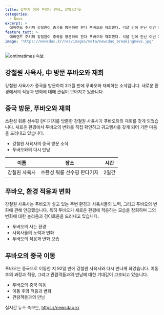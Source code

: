 ```yaml
---
title: 할부지 이름 부르니 반응… 알아보는듯
categories:
  - News
excerpt: >
  에버랜드 주키퍼 강철원이 중국을 방문하여 판다 푸바오와 재회했다. 석달 만에 만난 이번 재회에서 푸바오의 적응 상태가 좋은 것을 확인했다고 전했다. 강 사육사는 특히, 푸바오가 적응한 환경과 현지에서 신경을 쓴 흔적을 높이 평가했다. 그는 푸바오가 일반 관람객을 대상으로 공개된다면 꼭 다시 만날 것이라고 약속하며, 푸바오에게 대한 애정을 드러냈다.
feature_text: >
  에버랜드 주키퍼 강철원이 중국을 방문하여 판다 푸바오와 재회했다. 석달 만에 만난 이번 재회에서 푸바오의 적응 상태가 좋은 것을 확인했다고 전했다. 강 사육사는 특히, 푸바오가 적응한 환경과 현지에서 신경을 쓴 흔적을 높이 평가했다. 그는 푸바오가 일반 관람객을 대상으로 공개된다면 꼭 다시 만날 것이라고 약속하며, 푸바오에게 대한 애정을 드러냈다.
image: 'https://newsdao.kr/res/images/meta/newsdao_breakingnews.jpg'
---
```


<p><img src="https://newsdao.kr/res/images/meta/newsdao_breakingnews.jpg" alt="ontimetimes 속보" /></p>

<h2 data-ke-size="size26">강철원 사육사, 中 방문 푸바오와 재회</h2>

<p data-ke-size="size16">강철원 사육사가 중국을 방문하여 3개월 만에 푸바오와 재회하는 소식입니다. 새로운 환경에서의 적응과 변화에 대해 관심이 모아지고 있습니다.</p>

<h2 data-ke-size="size24">중국 방문, 푸바오와 재회</h2>

<p data-ke-size="size16">쓰촨성 워룽 선수핑 판다기지를 방문한 강철원 사육사가 푸바오와의 재회를 갖게 되었습니다. 새로운 환경에서 푸바오의 변화를 직접 확인하고 귀교행사를 갖게 되어 기쁜 마음을 드러내고 있습니다.</p>

<ul>
<li>강철원 사육사의 중국 방문 소식</li>
<li>푸바오와의 다시 만남</li>
</ul>

<table>
<thead>
<tr>
<th>이름</th>
<th>장소</th>
<th>시간</th>
</tr>
</thead>
<tbody>
<tr>
<td>강철원 사육사</td>
<td>쓰촨성 워룽 선수핑 판다기지</td>
<td>2일간</td>
</tr>
</tbody>
</table>

<h2 data-ke-size="size24">푸바오, 환경 적응과 변화</h2>

<p data-ke-size="size16">강철원 사육사는 푸바오가 살고 있는 주변 환경과 사육사들의 노력, 그리고 푸바오의 변화에 관해 언급했습니다. 특히 푸바오가 새로운 환경에 적응하는 모습을 참회하며 그의 변화에 대한 놀라움과 경이로움을 드러내고 있습니다.</p>

<ul>
<li>푸바오의 사는 환경</li>
<li>사육사들의 노력과 변화</li>
<li>푸바오의 적응과 변화 모습</li>
</ul>

<h2 data-ke-size="size24">푸바오의 중국 이동</h2>

<p data-ke-size="size16">푸바오는 중국으로 이동한 지 92일 만에 강철원 사육사와 다시 만나게 되었습니다. 이동 후의 과정과 적응, 그리고 관람객들과의 만남에 대한 기대감이 고조되고 있습니다.</p>

<ul>
<li>푸바오의 중국 이동</li>
<li>이동 후의 적응과 변화</li>
<li>관람객들과의 만남</li>
</ul>
실시간 뉴스 속보는, <a href="https://newsdao.kr" rel="dofollow">https://newsdao.kr</a>



